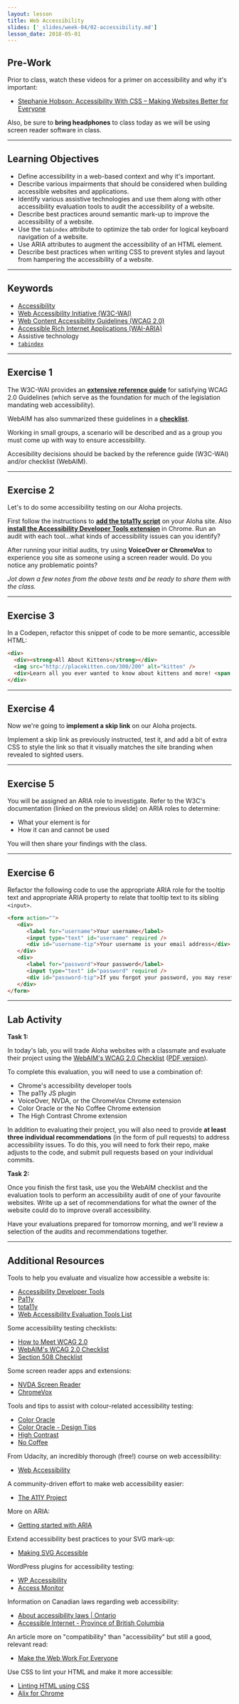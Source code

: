 ```yaml
---
layout: lesson
title: Web Accessibility
slides: ['_slides/week-04/02-accessibility.md']
lesson_date: 2018-05-01
---
```


## Pre-Work

Prior to class, watch these videos for a primer on accessibility and why it's important:

* [Stephanie Hobson: Accessibility With CSS – Making Websites Better for Everyone
  ](http://wordpress.tv/2014/09/02/stephanie-hobson-accessibility-with-css-making-websites-better-for-everyone/)

Also, be sure to **bring headphones** to class today as we will be using screen reader software in class.

---

## Learning Objectives

* Define accessibility in a web-based context and why it's important.
* Describe various impairments that should be considered when building accessible websites and applications.
* Identify various assistive technologies and use them along with other accessibility evaluation tools to audit the accessibility of a website.
* Describe best practices around semantic mark-up to improve the accessibility of a website.
* Use the `tabindex` attribute to optimize the tab order for logical keyboard navigation of a website.
* Use ARIA attributes to augment the accessibility of an HTML element.
* Describe best practices when writing CSS to prevent styles and layout from hampering the accessibility of a website.

---

## Keywords

* [Accessibility](https://developer.mozilla.org/en-US/docs/Web/Accessibility)
* [Web Accessibility Initiative (W3C-WAI)](https://www.w3.org/WAI/)
* [Web Content Accessibility Guidelines (WCAG 2.0)](https://www.w3.org/WAI/intro/wcag)
* [Accessible Rich Internet Applications (WAI-ARIA)](https://www.w3.org/TR/wai-aria-1.1/)
* Assistive technology
* [`tabindex`](https://developer.mozilla.org/en-US/docs/Web/HTML/Global_attributes/tabindex)

---

## Exercise 1

The W3C-WAI provides an **[extensive reference guide](https://www.w3.org/WAI/WCAG20/quickref/)** for satisfying WCAG 2.0 Guidelines (which serve as the foundation for much of the legislation mandating web accessibility).

WebAIM has also summarized these guidelines in a **[checklist](http://webaim.org/standards/wcag/checklist)**.

Working in small groups, a scenario will be described and as a group you must come up with way to ensure accessibility.

Accesibility decisions should be backed by the reference guide (W3C-WAI) and/or checklist (WebAIM).

---

## Exercise 2

Let's to do some accessibility testing on our Aloha projects.

First follow the instructions to **[add the tota11y script](http://khan.github.io/tota11y/)** on your Aloha site. Also **[install the Accessibility Developer Tools extension](https://chrome.google.com/webstore/detail/accessibility-developer-t/fpkknkljclfencbdbgkenhalefipecmb)** in Chrome. Run an audit with each tool...what kinds of accessibility issues can you identify?

After running your initial audits, try using **VoiceOver or ChromeVox** to experience you site as someone using a screen reader would. Do you notice any problematic points?

_Jot down a few notes from the above tests and be ready to share them with the class._

---

## Exercise 3

In a Codepen, refactor this snippet of code to be more semantic, accessible HTML:

```html
<div>
  <div><strong>All About Kittens</strong></div>
  <img src="http://placekitten.com/300/200" alt="kitten" />
  <div>Learn all you ever wanted to know about kittens and more! <span onclick="location.href='all-about-kittens.html';" style="cursor: pointer; color: blue; text-decoration: underline;">Continue reading &rarr;</span></div>
</div>
```

---

## Exercise 4

Now we're going to **implement a skip link** on our Aloha projects.

Implement a skip link as previously instructed, test it, and add a bit of extra CSS to style the link so that it visually matches the site branding when revealed to sighted users.

---

## Exercise 5

You will be assigned an ARIA role to investigate. Refer to the W3C's documentation (linked on the previous slide) on ARIA roles to determine:

* What your element is for
* How it can and cannot be used

You will then share your findings with the class.

---

## Exercise 6

Refactor the following code to use the appropriate ARIA role for the tooltip text and appropriate ARIA property to relate that tooltip text to its sibling `<input>`.

```html
<form action="">
   <div>
      <label for="username">Your username</label>
      <input type="text" id="username" required />
      <div id="username-tip">Your username is your email address</div>
   </div>
   <div>
      <label for="password">Your password</label>
      <input type="text" id="password" required />
      <div id="password-tip">If you forgot your password, you may reset it</div>
   </div>
</form>
```

---

## Lab Activity

**Task 1:**

In today's lab, you will trade Aloha websites with a classmate and evaluate their project using the [WebAIM's WCAG 2.0 Checklist](http://webaim.org/standards/wcag/checklist) ([PDF version](http://webaim.org/standards/wcag/WCAG2Checklist.pdf)).

To complete this evaluation, you will need to use a combination of:

* Chrome's accessibility developer tools
* The pa11y JS plugin
* VoiceOver, NVDA, or the ChromeVox Chrome extension
* Color Oracle or the No Coffee Chrome extension
* The High Contrast Chrome extension

In addition to evaluating their project, you will also need to provide **at least three individual recommendations** (in the form of pull requests) to address accessibility issues. To do this, you will need to fork their repo, make adjusts to the code, and submit pull requests based on your individual commits.

**Task 2:**

Once you finish the first task, use you the WebAIM checklist and the evaluation tools to perform an accessibility audit of one of your favourite websites. Write up a set of recommendations for what the owner of the website could do to improve overall accessibility.

Have your evaluations prepared for tomorrow morning, and we'll review a selection of the audits and recommendations together.

---

## Additional Resources

Tools to help you evaluate and visualize how accessible a website is:

* [Accessibility Developer Tools](https://chrome.google.com/webstore/detail/accessibility-developer-t/fpkknkljclfencbdbgkenhalefipecmb)
* [Pa11y](http://pa11y.org/)
* [tota11y](http://khan.github.io/tota11y/)
* [Web Accessibility Evaluation Tools List](https://www.w3.org/WAI/ER/tools/)

Some accessibility testing checklists:

* [How to Meet WCAG 2.0](https://www.w3.org/WAI/WCAG20/quickref/)
* [WebAIM's WCAG 2.0 Checklist](http://webaim.org/standards/wcag/checklist)
* [Section 508 Checklist](http://webaim.org/standards/508/checklist)

Some screen reader apps and extensions:

* [NVDA Screen Reader](http://www.nvaccess.org/)
* [ChromeVox](http://www.chromevox.com/)

Tools and tips to assist with colour-related accessibility testing:

* [Color Oracle](http://colororacle.org/)
* [Color Oracle - Design Tips](http://colororacle.org/design.html)
* [High Contrast](https://chrome.google.com/webstore/detail/high-contrast/djcfdncoelnlbldjfhinnjlhdjlikmph)
* [No Coffee](https://chrome.google.com/webstore/detail/nocoffee/jjeeggmbnhckmgdhmgdckeigabjfbddl)

From Udacity, an incredibly thorough (free!) course on web accessibility:

* [Web Accessibility](https://www.udacity.com/course/web-accessibility--ud891)

A community-driven effort to make web accessibility easier:

* [The A11Y Project](http://a11yproject.com/)

More on ARIA:

* [Getting started with ARIA](http://a11yproject.com/posts/getting-started-aria)

Extend accessibility best practices to your SVG mark-up:

* [Making SVG Accessible](http://thenewcode.com/1026/Making-SVG-Accessible)

WordPress plugins for accessibility testing:

* [WP Accessibility](https://wordpress.org/plugins/wp-accessibility/)
* [Access Monitor](https://wordpress.org/plugins/access-monitor/)

Information on Canadian laws regarding web accessibility:

* [About accessibility laws | Ontario](https://www.ontario.ca/page/about-accessibility-laws)
* [Accessible Internet - Province of British Columbia](http://www2.gov.bc.ca/gov/content/governments/about-the-bc-government/accessibility/accessibility-2024/building-blocks/accessible-internet)

An article more on "compatibility" than "accessibility" but still a good, relevant read:

* [Make the Web Work For Everyone](https://hacks.mozilla.org/2016/07/make-the-web-work-for-everyone/)

Use CSS to lint your HTML and make it more accessible:

* [Linting HTML using CSS](https://bitsofco.de/linting-html-using-css/)
* [Alix for Chrome](https://chrome.google.com/webstore/detail/alix-for-chrome/aepmadgjacfjcneccddiccnkbpimobge)
